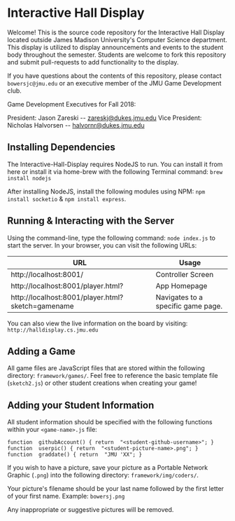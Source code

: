 ﻿# Interactive Hall Display

Welcome! This is the source code repository for the Interactive Hall Display located outside James Madison University's Computer Science department. This display is utilized to display announcements and events to the student body throughout the semester. Students are welcome to fork this repository and submit pull-requests to add functionality to the display. 

If you have questions about the contents of this repository, please contact `bowersjc@jmu.edu` or an executive member of the JMU Game Development club.

Game Development Executives for Fall 2018:

President: Jason Zareski -- <zareskj@dukes.jmu.edu>
Vice President: Nicholas Halvorsen -- <halvornr@dukes.jmu.edu>

## Installing Dependencies

The Interactive-Hall-Display requires NodeJS to run. You can install it from here or install it via home-brew with the following Terminal command: `brew install nodejs`

After installing NodeJS, install the following modules using NPM:
`npm install socketio` & `npm install express`.


## Running & Interacting with the Server

Using the command-line, type the following command: `node index.js` to start the server. In your browser, you can visit the following URLs:


| URL      | Usage     |
| ---      | ---       |
| http://localhost:8001/ | Controller Screen |
| http://localhost:8001/player.html? |App Homepage |
| http://localhost:8001/player.html?sketch=gamename | Navigates to a specific game page. |

You can also view the live information on the board by visiting:
`http://halldisplay.cs.jmu.edu`

## Adding a Game

All game files are JavaScript files that are stored within the following directory: `framework/games/`.
Feel free to reference the basic template file (`sketch2.js`) or other student creations when creating your game!

## Adding your Student Information

All student information should be specified with the following functions within your `<game-name>.js` file:
```
function  githubAccount() { return  "<student-github-username>"; }
function  userpic() { return  "<student-picture-name>.png"; }
function  graddate() { return  "JMU 'XX"; }
```

If you wish to have a picture, save your picture as a Portable Network Graphic (`.png`) into the following directory: `framework/img/coders/`.

Your picture's filename should be your last name followed by the first letter of your first name. Example: `bowersj.png`

Any inappropriate or suggestive pictures will be removed.

